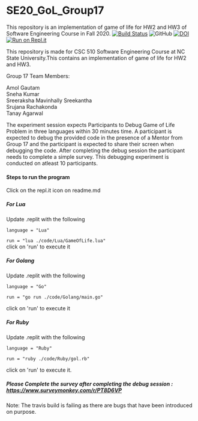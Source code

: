 # SE20_GoL_Group17



This repository is an implementation of game of life for HW2 and HW3 of Software Engineering Course in Fall 2020. 
[![Build Status](https://travis-ci.com/srujana13/SE20_GoL_Group17.svg?branch=master)](https://travis-ci.com/srujana13/SE20_GoL_Group17)
![GitHub](https://img.shields.io/github/license/amolgautam25/se20_group17)
[![DOI](https://zenodo.org/badge/289546229.svg)](https://zenodo.org/badge/latestdoi/289546229)
[![Run on Repl.it](https://repl.it/badge/github/srujana13/SE20_GoL_Group17)](https://repl.it/github/srujana13/SE20_GoL_Group17)

This repository is made for CSC 510 Software Engineering Course at NC State University.This contains an implementation of game of life for HW2 and HW3.

Group 17 Team Members: 

Amol Gautam  
Sneha Kumar  
Sreeraksha Mavinhally Sreekantha  
Srujana Rachakonda  
Tanay Agarwal

The experiment session expects Participants to Debug Game of Life Problem in three languages within 30 minutes time. A participant is expected to debug the provided code in the presence of a Mentor from Group 17 and the participant is expected to share their screen when debugging the code. After completing the debug session the participant needs to complete a simple survey. This debugging experiment is conducted on atleast 10 participants.
#### Steps to run the program 

Click on the repl.it icon on readme.md
##### For Lua

Update .replit with the following

`language = "Lua"` <br/>

`run = "lua ./code/Lua/GameOfLife.lua"`<br/>
click on 'run' to execute it

##### For Golang

Update .replit with the following

`language = "Go"`<br/>

`run = "go run ./code/Golang/main.go"`<br/>

click on 'run' to execute it

##### For Ruby

Update .replit with the following

`language = "Ruby"`<br/>

`run = "ruby ./code/Ruby/gol.rb"`<br/>

click on 'run' to execute it.


##### Please Complete the survey after completing the debug session :  https://www.surveymonkey.com/r/PT8D6VP


Note: The travis build is failing as there are bugs that have been introduced on purpose.
